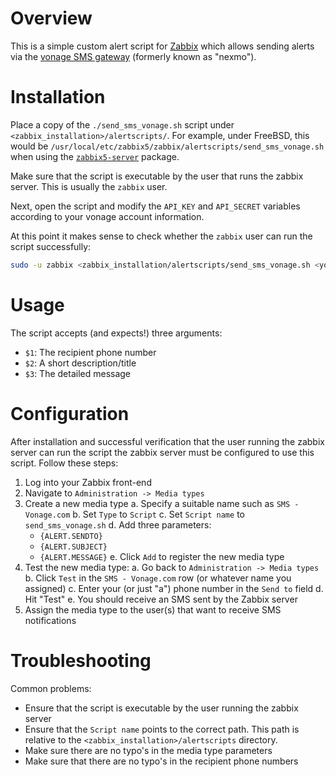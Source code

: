 # Overview
This is a simple custom alert script for [Zabbix](https://zabbix.com) which allows sending alerts via the [vonage SMS gateway](https://vonage.com) (formerly known as "nexmo").

# Installation
Place a copy of the `./send_sms_vonage.sh` script under `<zabbix_installation>/alertscripts/`.
For example, under FreeBSD, this would be `/usr/local/etc/zabbix5/zabbix/alertscripts/send_sms_vonage.sh` when using the [`zabbix5-server`](https://www.freshports.org/net-mgmt/zabbix5-server/) package.

Make sure that the script is executable by the user that runs the zabbix server. This is usually the `zabbix` user.

Next, open the script and modify the `API_KEY` and `API_SECRET` variables according to your vonage account information.

At this point it makes sense to check whether the `zabbix` user can run the script successfully:
```sh
sudo -u zabbix <zabbix_installation/alertscripts/send_sms_vonage.sh <your_phone_number> "Test" "This is a test message!"
```

# Usage
The script accepts (and expects!) three arguments:
- `$1`: The recipient phone number
- `$2`: A short description/title
- `$3`: The detailed message

# Configuration
After installation and successful verification that the user running the zabbix server can run the script the zabbix server must be configured to use this script.
Follow these steps:
1. Log into your Zabbix front-end
2. Navigate to `Administration -> Media types`
3. Create a new media type
  a. Specify a suitable name such as `SMS - Vonage.com`
  b. Set `Type` to `Script`
  c. Set `Script name` to `send_sms_vonage.sh`
  d. Add three parameters:
    - `{ALERT.SENDTO}`
    - `{ALERT.SUBJECT}`
    - `{ALERT.MESSAGE}`
  e. Click `Add` to register the new media type
4. Test the new media type:
  a. Go back to `Administration -> Media types`
  b. Click `Test` in the `SMS - Vonage.com` row (or whatever name you assigned)
  c. Enter your (or just "a") phone number in the `Send to` field
  d. Hit "Test"
  e. You should receive an SMS sent by the Zabbix server
5. Assign the media type to the user(s) that want to receive SMS notifications

# Troubleshooting
Common problems:
- Ensure that the script is executable by the user running the zabbix server
- Ensure that the `Script name` points to the correct path. This path is relative to the `<zabbix_installation>/alertscripts` directory.
- Make sure there are no typo's in the media type parameters
- Make sure that there are no typo's in the recipient phone numbers
